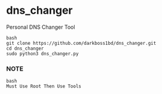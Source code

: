 # dns_changer
Personal DNS Changer Tool

```
bash
git clone https://github.com/darkboss1bd/dns_changer.git
cd dns_changer
sudo python3 dns_changer.py
```

### NOTE 
```
bash
Must Use Root Then Use Tools
```
